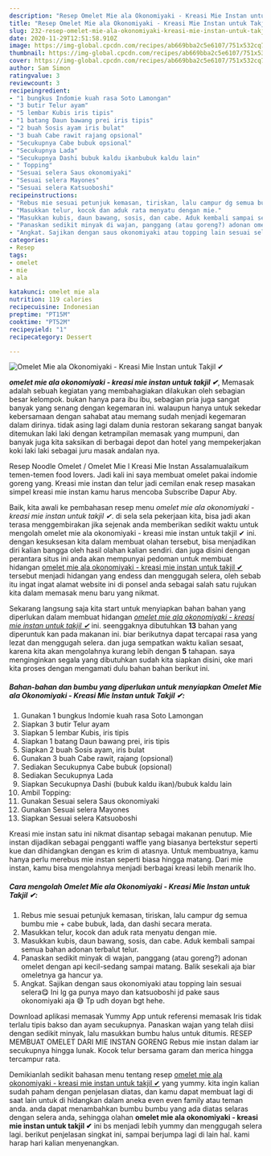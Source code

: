 ```yaml
---
description: "Resep Omelet Mie ala Okonomiyaki - Kreasi Mie Instan untuk Takjil ✔ yang nikmat"
title: "Resep Omelet Mie ala Okonomiyaki - Kreasi Mie Instan untuk Takjil ✔ yang nikmat"
slug: 232-resep-omelet-mie-ala-okonomiyaki-kreasi-mie-instan-untuk-takjil-yang-nikmat
date: 2020-11-29T12:51:58.910Z
image: https://img-global.cpcdn.com/recipes/ab669bba2c5e6107/751x532cq70/omelet-mie-ala-okonomiyaki-kreasi-mie-instan-untuk-takjil-✔-foto-resep-utama.jpg
thumbnail: https://img-global.cpcdn.com/recipes/ab669bba2c5e6107/751x532cq70/omelet-mie-ala-okonomiyaki-kreasi-mie-instan-untuk-takjil-✔-foto-resep-utama.jpg
cover: https://img-global.cpcdn.com/recipes/ab669bba2c5e6107/751x532cq70/omelet-mie-ala-okonomiyaki-kreasi-mie-instan-untuk-takjil-✔-foto-resep-utama.jpg
author: Sam Simon
ratingvalue: 3
reviewcount: 3
recipeingredient:
- "1 bungkus Indomie kuah rasa Soto Lamongan"
- "3 butir Telur ayam"
- "5 lembar Kubis iris tipis"
- "1 batang Daun bawang prei iris tipis"
- "2 buah Sosis ayam iris bulat"
- "3 buah Cabe rawit rajang opsional"
- "Secukupnya Cabe bubuk opsional"
- "Secukupnya Lada"
- "Secukupnya Dashi bubuk kaldu ikanbubuk kaldu lain"
- " Topping"
- "Sesuai selera Saus okonomiyaki"
- "Sesuai selera Mayones"
- "Sesuai selera Katsuoboshi"
recipeinstructions:
- "Rebus mie sesuai petunjuk kemasan, tiriskan, lalu campur dg semua bumbu mie + cabe bubuk, lada, dan dashi secara merata."
- "Masukkan telur, kocok dan aduk rata menyatu dengan mie."
- "Masukkan kubis, daun bawang, sosis, dan cabe. Aduk kembali sampai semua bahan adonan terbalut telur."
- "Panaskan sedikit minyak di wajan, panggang (atau goreng?) adonan omelet dengan api kecil-sedang sampai matang. Balik sesekali aja biar omeletnya ga hancur ya."
- "Angkat. Sajikan dengan saus okonomiyaki atau topping lain sesuai selera😋 Ini lg ga punya mayo dan katsuoboshi jd pake saus okonomiyaki aja 😅 Tp udh doyan bgt hehe."
categories:
- Resep
tags:
- omelet
- mie
- ala

katakunci: omelet mie ala 
nutrition: 119 calories
recipecuisine: Indonesian
preptime: "PT15M"
cooktime: "PT52M"
recipeyield: "1"
recipecategory: Dessert

---
```



![Omelet Mie ala Okonomiyaki - Kreasi Mie Instan untuk Takjil ✔](https://img-global.cpcdn.com/recipes/ab669bba2c5e6107/751x532cq70/omelet-mie-ala-okonomiyaki-kreasi-mie-instan-untuk-takjil-✔-foto-resep-utama.jpg)

<b><i>omelet mie ala okonomiyaki - kreasi mie instan untuk takjil ✔</i></b>, Memasak adalah sebuah kegiatan yang membahagiakan dilakukan oleh sebagian besar kelompok. bukan hanya para ibu ibu, sebagian pria juga sangat banyak yang senang dengan kegemaran ini. walaupun hanya untuk sekedar kebersamaan dengan sahabat atau memang sudah menjadi kegemaran dalam dirinya. tidak asing lagi dalam dunia restoran sekarang sangat banyak ditemukan laki laki dengan ketrampilan memasak yang mumpuni, dan banyak juga kita saksikan di berbagai depot dan hotel yang mempekerjakan koki laki laki sebagai juru masak andalan nya.

Resep Noodle Omelet / Omelet Mie l Kreasi Mie Instan Assalamualaikum temen-temen food lovers. Jadi kali ini saya membuat omelet pakai indomie goreng yang. Kreasi mie instan dan telur jadi cemilan enak resep masakan simpel kreasi mie instan kamu harus mencoba Subscribe Dapur Aby.

Baik, kita awali ke pembahasan resep menu <i>omelet mie ala okonomiyaki - kreasi mie instan untuk takjil ✔</i>. di sela sela pekerjaan kita, bisa jadi akan terasa menggembirakan jika sejenak anda memberikan sedikit waktu untuk mengolah omelet mie ala okonomiyaki - kreasi mie instan untuk takjil ✔ ini. dengan kesuksesan kita dalam membuat olahan tersebut, bisa menjadikan diri kalian bangga oleh hasil olahan kalian sendiri. dan juga disini dengan perantara situs ini anda akan mempunyai pedoman untuk membuat hidangan <u>omelet mie ala okonomiyaki - kreasi mie instan untuk takjil ✔</u> tersebut menjadi hidangan yang endess dan menggugah selera, oleh sebab itu ingat ingat alamat website ini di ponsel anda sebagai salah satu rujukan kita dalam memasak menu baru yang nikmat.


Sekarang langsung saja kita start untuk menyiapkan bahan bahan yang diperlukan dalam membuat hidangan <u><i>omelet mie ala okonomiyaki - kreasi mie instan untuk takjil ✔</i></u> ini. seenggaknya dibutuhkan <b>13</b> bahan yang diperuntuk kan pada makanan ini. biar berikutnya dapat tercapai rasa yang lezat dan menggugah selera. dan juga sempatkan waktu kalian sesaat, karena kita akan mengolahnya kurang lebih dengan <b>5</b> tahapan. saya menginginkan segala yang dibutuhkan sudah kita siapkan disini, oke mari kita proses dengan mengamati dulu bahan bahan berikut ini.

<!--inarticleads1-->

##### Bahan-bahan dan bumbu yang diperlukan untuk menyiapkan Omelet Mie ala Okonomiyaki - Kreasi Mie Instan untuk Takjil ✔:

1. Gunakan 1 bungkus Indomie kuah rasa Soto Lamongan
1. Siapkan 3 butir Telur ayam
1. Siapkan 5 lembar Kubis, iris tipis
1. Siapkan 1 batang Daun bawang prei, iris tipis
1. Siapkan 2 buah Sosis ayam, iris bulat
1. Gunakan 3 buah Cabe rawit, rajang (opsional)
1. Sediakan Secukupnya Cabe bubuk (opsional)
1. Sediakan Secukupnya Lada
1. Siapkan Secukupnya Dashi (bubuk kaldu ikan)/bubuk kaldu lain
1. Ambil  Topping:
1. Gunakan Sesuai selera Saus okonomiyaki
1. Gunakan Sesuai selera Mayones
1. Siapkan Sesuai selera Katsuoboshi


Kreasi mie instan satu ini nikmat disantap sebagai makanan penutup. Mie instan dijadikan sebagai pengganti waffle yang biasanya bertekstur seperti kue dan dihidangkan dengan es krim di atasnya. Untuk membuatnya, kamu hanya perlu merebus mie instan seperti biasa hingga matang. Dari mie instan, kamu bisa mengolahnya menjadi berbagai kreasi lebih menarik lho. 

<!--inarticleads2-->

##### Cara mengolah Omelet Mie ala Okonomiyaki - Kreasi Mie Instan untuk Takjil ✔:

1. Rebus mie sesuai petunjuk kemasan, tiriskan, lalu campur dg semua bumbu mie + cabe bubuk, lada, dan dashi secara merata.
1. Masukkan telur, kocok dan aduk rata menyatu dengan mie.
1. Masukkan kubis, daun bawang, sosis, dan cabe. Aduk kembali sampai semua bahan adonan terbalut telur.
1. Panaskan sedikit minyak di wajan, panggang (atau goreng?) adonan omelet dengan api kecil-sedang sampai matang. Balik sesekali aja biar omeletnya ga hancur ya.
1. Angkat. Sajikan dengan saus okonomiyaki atau topping lain sesuai selera😋 Ini lg ga punya mayo dan katsuoboshi jd pake saus okonomiyaki aja 😅 Tp udh doyan bgt hehe.


Download aplikasi memasak Yummy App untuk referensi memasak Iris tidak terlalu tipis bakso dan ayam secukupnya. Panaskan wajan yang telah diisi dengan sedikit minyak, lalu masukkan bumbu halus untuk ditumis. RESEP MEMBUAT OMELET DARI MIE INSTAN GORENG Rebus mie instan dalam iar secukupnya hingga lunak. Kocok telur bersama garam dan merica hingga tercampur rata. 

Demikianlah sedikit bahasan menu tentang resep <u>omelet mie ala okonomiyaki - kreasi mie instan untuk takjil ✔</u> yang yummy. kita ingin kalian sudah paham dengan penjelasan diatas, dan kamu dapat membuat lagi di saat lain untuk di hidangkan dalam aneka even even family atau teman anda. anda dapat menambahkan bumbu bumbu yang ada diatas selaras dengan selera anda, sehingga olahan <b>omelet mie ala okonomiyaki - kreasi mie instan untuk takjil ✔</b> ini bs menjadi lebih yummy dan menggugah selera lagi. berikut penjelasan singkat ini, sampai berjumpa lagi di lain hal. kami harap hari kalian menyenangkan.
